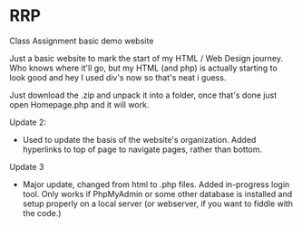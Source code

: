 # RRP
Class Assignment basic demo website

Just a basic website to mark the start of my HTML / Web Design journey. Who knows where it'll go, but my HTML (and php) is actually starting to look good and hey I used div's now so that's neat i guess.
  
  Just download the .zip and unpack it into a folder, once that's done just open Homepage.php and it will work. 


Update 2:

- Used to update the basis of the website's organization. Added hyperlinks to top of page to navigate pages, rather than bottom.

Update 3

- Major update, changed from html to .php files. Added in-progress login tool. Only works if PhpMyAdmin or some other database is installed and setup properly on a local server (or webserver, if you want to fiddle with the code.)
